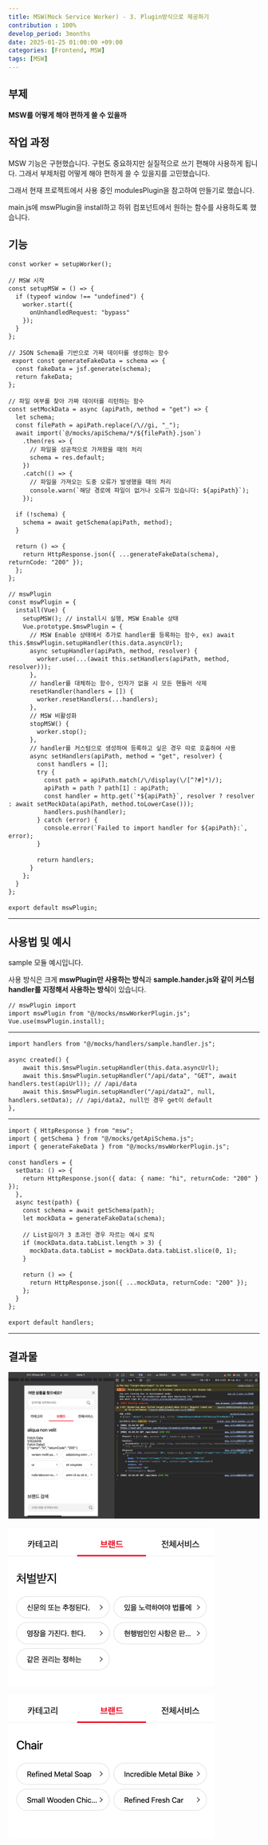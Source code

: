 ```yaml
---
title: MSW(Mock Service Worker) - 3. Plugin방식으로 제공하기
contribution : 100%
develop_period: 3months
date: 2025-01-25 01:00:00 +09:00
categories: [Frontend, MSW]
tags: [MSW]
---
```


## **부제**

**MSW를 어떻게 해야 편하게 쓸 수 있을까**

## **작업 과정**

MSW 기능은 구현했습니다. 구현도 중요하지만 실질적으로 쓰기 편해야 사용하게 됩니다. 그래서 부제처럼 어떻게 해야 편하게 쓸 수 있을지를 고민했습니다.

그래서 현재 프로젝트에서 사용 중인 modulesPlugin을 참고하여 만들기로 했습니다.

main.js에 mswPlugin을 install하고 하위 컴포넌트에서 원하는 함수를 사용하도록 했습니다.

## **기능**

```
const worker = setupWorker();

// MSW 시작
const setupMSW = () => {
  if (typeof window !== "undefined") {
    worker.start({
      onUnhandledRequest: "bypass"
    });
  }
};

// JSON Schema를 기반으로 가짜 데이터를 생성하는 함수
 export const generateFakeData = schema => {
  const fakeData = jsf.generate(schema);
  return fakeData;
};

// 파일 여부를 찾아 가짜 데이터를 리턴하는 함수
const setMockData = async (apiPath, method = "get") => {
  let schema;
  const filePath = apiPath.replace(/\//gi, "_");
  await import(`@/mocks/apiSchema/*/${filePath}.json`)
    .then(res => {
      // 파일을 성공적으로 가져왔을 때의 처리
      schema = res.default;
    })
    .catch(() => {
      // 파일을 가져오는 도중 오류가 발생했을 때의 처리
      console.warn(`해당 경로에 파일이 없거나 오류가 있습니다: ${apiPath}`);
    });

  if (!schema) {
    schema = await getSchema(apiPath, method);
  }

  return () => {
    return HttpResponse.json({ ...generateFakeData(schema), returnCode: "200" });
  };
};

// mswPlugin
const mswPlugin = {
  install(Vue) {
    setupMSW(); // install시 실행, MSW Enable 상태
    Vue.prototype.$mswPlugin = {
      // MSW Enable 상태에서 추가로 handler를 등록하는 함수, ex) await this.$mswPlugin.setupHandler(this.data.asyncUrl);
      async setupHandler(apiPath, method, resolver) {
        worker.use(...(await this.setHandlers(apiPath, method, resolver)));
      },
      // handler를 대체하는 함수, 인자가 없을 시 모든 핸들러 삭제
      resetHandler(handlers = []) {
        worker.resetHandlers(...handlers);
      },
      // MSW 비활성화
      stopMSW() {
        worker.stop();
      },
      // handler를 커스텀으로 생성하여 등록하고 싶은 경우 따로 호출하여 사용
      async setHandlers(apiPath, method = "get", resolver) {
        const handlers = [];
        try {
          const path = apiPath.match(/\/display(\/[^?#]*)/);
          apiPath = path ? path[1] : apiPath;
          const handler = http.get(`*${apiPath}`, resolver ? resolver : await setMockData(apiPath, method.toLowerCase()));
          handlers.push(handler);
        } catch (error) {
          console.error(`Failed to import handler for ${apiPath}:`, error);
        }

        return handlers;
      }
    };
  }
};

export default mswPlugin;

```

---

## **사용법 및 예시**

sample 모듈 예시입니다.

사용 방식은 크게 **mswPlugin만 사용하는 방식**과 **sample.hander.js와 같이 커스텀 handler를 지정해서 사용하는 방식**이 있습니다.

```
// mswPlugin import
import mswPlugin from "@/mocks/mswWorkerPlugin.js";
Vue.use(mswPlugin.install);
```

---

```
import handlers from "@/mocks/handlers/sample.handler.js";

async created() {
    await this.$mswPlugin.setupHandler(this.data.asyncUrl);
    await this.$mswPlugin.setupHandler("/api/data", "GET", await handlers.test(apiUrl)); // /api/data
    await this.$mswPlugin.setupHandler("/api/data2", null, handlers.setData); // /api/data2, null인 경우 get이 default
},
```

---

```
import { HttpResponse } from "msw";
import { getSchema } from "@/mocks/getApiSchema.js";
import { generateFakeData } from "@/mocks/mswWorkerPlugin.js";

const handlers = {
  setData: () => {
    return HttpResponse.json({ data: { name: "hi", returnCode: "200" } });
  },
  async test(path) {
    const schema = await getSchema(path);
    let mockData = generateFakeData(schema);

	// List길이가 3 초과인 경우 자르는 예시 로직
    if (mockData.data.tabList.length > 3) {
      mockData.data.tabList = mockData.data.tabList.slice(0, 1);
    }

    return () => {
      return HttpResponse.json({ ...mockData, returnCode: "200" });
    };
  }
};

export default handlers;
```

---

## **결과물**

![image.png](/assets/img/2025-01-25/2025-01-25-MSW_3_1.png)

![image.png](/assets/img/2025-01-25/2025-01-25-MSW_3_2.png)

![image.png](/assets/img/2025-01-25/2025-01-25-MSW_3_3.png)